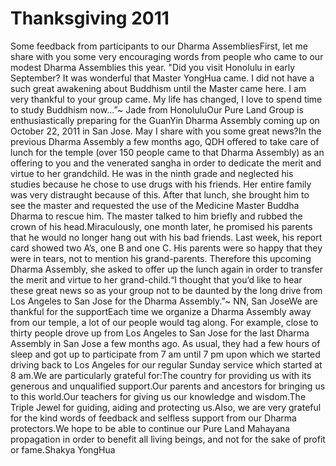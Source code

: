 # Thanksgiving 2011

Some feedback from participants to our Dharma Assemblies​First, let me share with you some very encouraging words from people who came to our modest Dharma Assemblies this year.      "Did you visit Honolulu in early September? It was wonderful that Master YongHua came. I did not have a such great awakening about Buddhism until the Master came here. I am very thankful to your group came. My life has changed, I love to spend time to study Buddhism now...”~ Jade from HonoluluOur Pure Land Group is enthusiastically preparing for the GuanYin Dharma Assembly coming up on October 22, 2011 in San Jose. May I share with you some great news?In the previous Dharma Assembly a few months ago, QDH offered to take care of lunch for the temple (over 150 people came to that Dharma Assembly) as an offering to you and the venerated sangha in order to dedicate the merit and virtue to her grandchild. He was in the ninth grade and neglected his studies because he chose to use drugs with his friends. Her entire family was very distraught because of this. After that lunch, she brought him to see the master and requested the use of the Medicine Master Buddha Dharma to rescue him. The master talked to him briefly and rubbed the crown of his head.Miraculously, one month later, he promised his parents that he would no longer hang out with his bad friends. Last week, his report card showed two A’s, one B and one C. His parents were so happy that they were in tears, not to mention his grand-parents. Therefore this upcoming Dharma Assembly, she asked to offer up the lunch again in order to transfer the merit and virtue to her grand-child.“I thought that you’d like to hear these great news so as your group not to be daunted by the long drive from Los Angeles to San Jose for the Dharma Assembly.”~ NN, San JoseWe are thankful for the supportEach time we organize a Dharma Assembly away from our temple, a lot of our people would tag along. For example, close to thirty people drove up from Los Angeles to San Jose for the last Dharma Assembly in San Jose a few months ago. As usual, they had a few hours of sleep and got up to participate from 7 am until 7 pm upon which we started driving back to Los Angeles for our regular Sunday service which started at 8 am.We are particularly grateful for:The country for providing us with its generous and unqualified support.Our parents and ancestors for bringing us to this world.Our teachers for giving us our knowledge and wisdom.The Triple Jewel for guiding, aiding and protecting us.Also, we are very grateful for the kind words of feedback and selfless support from our Dharma protectors.We hope to be able to continue our Pure Land Mahayana propagation in order to benefit all living beings, and not for the sake of profit or fame.Shakya YongHua